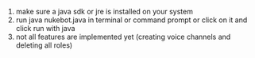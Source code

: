 1. make sure a java sdk or jre is installed on your system
2. run java nukebot.java in terminal or command prompt or click on it and click run with java
3. not all features are implemented yet (creating voice channels and deleting all roles)
